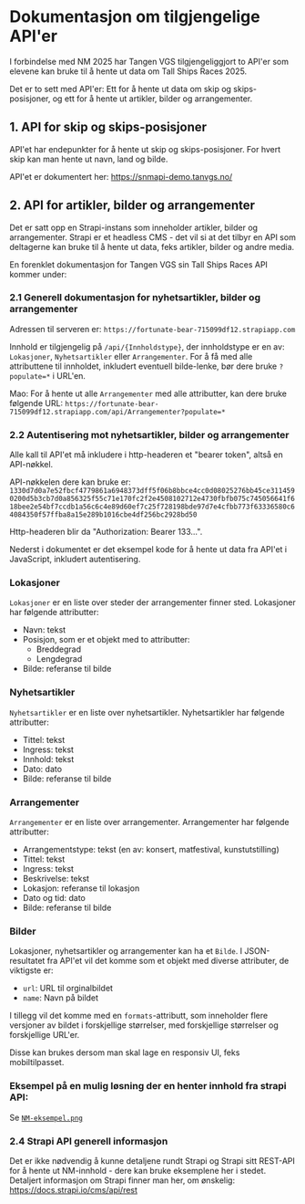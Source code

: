 # Dokumentasjon om tilgjengelige API'er

I forbindelse med NM 2025 har Tangen VGS tilgjengeliggjort to API'er som elevene kan bruke til å 
hente ut data om Tall Ships Races 2025. 

Det er to sett med API'er: Ett for å hente ut data om skip og skips-posisjoner, 
og ett for å hente ut artikler, bilder og arrangementer. 

## 1. API for skip og skips-posisjoner

API'et har endepunkter for å hente ut skip og skips-posisjoner. For hvert skip kan man hente ut 
navn, land og bilde. 

API'et er dokumentert her:
https://snmapi-demo.tanvgs.no/


## 2. API for artikler, bilder og arrangementer

Det er satt opp en Strapi-instans som inneholder artikler, bilder og arrangementer. 
Strapi er et headless CMS - det vil si at det tilbyr en API som deltagerne kan bruke 
til å hente ut data, feks artikler, bilder og andre media. 

En forenklet dokumentasjon for Tangen VGS sin Tall Ships Races API kommer under: 

### 2.1 Generell dokumentasjon for nyhetsartikler, bilder og arrangementer

Adressen til serveren er: `https://fortunate-bear-715099df12.strapiapp.com`

Innhold er tilgjengelig på `/api/{Innholdstype}`, der innholdstype er en av: `Lokasjoner`, `Nyhetsartikler` eller `Arrangementer`.
For å få med alle attributtene til innholdet, inkludert eventuell bilde-lenke, bør dere bruke `?populate=*` i URL'en.

Mao: For å hente ut alle `Arrangementer` med alle attributter, kan dere bruke følgende URL:
`https://fortunate-bear-715099df12.strapiapp.com/api/Arrangementer?populate=*`

### 2.2 Autentisering mot nyhetsartikler, bilder og arrangementer

Alle kall til API'et må inkludere i http-headeren et "bearer token", altså en API-nøkkel. 

API-nøkkelen dere kan bruke er: 
`1330d7d0a7e52fbcf4779861a6948373dff5f06b8bbce4cc0d08025276bb45ce3114590200d5b3cb7d0a856325f55c71e170fc2f2e4508102712e4730fbfb075c745056641f618bee2e54bf7ccdb1a56c6c4e89d60ef7c25f728198bde97d7e4cfbb773f63336580c64084350f57ffba8a15e289b1016cbe4df256bc2928bd50`

Http-headeren blir da "Authorization: Bearer 133...". 

Nederst i dokumentet er det eksempel kode for å hente ut data fra API'et i JavaScript, inkludert autentisering.

### Lokasjoner

`Lokasjoner` er en liste over steder der arrangementer finner sted. Lokasjoner har følgende attributter: 
- Navn: tekst
- Posisjon, som er et objekt med to attributter: 
  - Breddegrad
  - Lengdegrad
- Bilde: referanse til bilde


### Nyhetsartikler

`Nyhetsartikler` er en liste over nyhetsartikler. Nyhetsartikler har følgende attributter:
- Tittel: tekst
- Ingress: tekst
- Innhold: tekst
- Dato: dato
- Bilde: referanse til bilde


### Arrangementer
`Arrangementer` er en liste over arrangementer. Arrangementer har følgende attributter:
- Arrangementstype: tekst (en av: konsert, matfestival, kunstutstilling)
- Tittel: tekst
- Ingress: tekst
- Beskrivelse: tekst
- Lokasjon: referanse til lokasjon
- Dato og tid: dato
- Bilde: referanse til bilde


### Bilder

Lokasjoner, nyhetsartikler og arrangementer kan ha et `Bilde`. I JSON-resultatet fra API'et vil 
det komme som et objekt med diverse attributer, de viktigste er: 
- `url`: URL til orginalbildet
- `name`: Navn på bildet

I tillegg vil det komme med en `formats`-attributt, som inneholder flere versjoner av bildet i forskjellige størrelser, 
med forskjellige størrelser og forskjellige URL'er.

Disse kan brukes dersom man skal lage en responsiv UI, feks mobiltilpasset. 

### Eksempel på en mulig løsning der en henter innhold fra strapi API: 

Se [`NM-eksempel.png`](NM-eksempel.png)


### 2.4 Strapi API generell informasjon

Det er ikke nødvendig å kunne detaljene rundt Strapi og Strapi sitt REST-API
for å hente ut NM-innhold - dere kan bruke eksemplene her i stedet.   
Detaljert informasjon om Strapi finner man her, om ønskelig: https://docs.strapi.io/cms/api/rest

